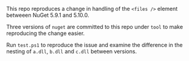 This repo reproduces a change in handling of the `<files />` element betweeen NuGet 5.9.1 and 5.10.0.

Three versions of `nuget` are committed to this repo under `tool` to make reproducing the change easier.

Run `test.ps1` to reproduce the issue and examine the difference in the nesting of `a.dll`, `b.dll` and `c.dll` between versions.